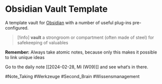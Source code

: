 # Obsidian Vault Template
 
 A template vault for [Obsidian](https://obsidian.md) with a number of useful plug-ins pre-configured.

> [!info] 
> **vault**
> a strongroom or compartment (often made of steel) for safekeeping of valuables  

**Remember:** Always take atomic notes, because only this makes it possible to link unique ideas

Go to the daily note [[2024-02-28, Mi (W09)]] and see what‘s in there.

#Note_Taking #Werkzeuge #Second_Brain #Wissensmanagement 